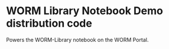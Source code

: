 # WORM Library Notebook Demo distribution code

Powers the WORM-Library notebook on the WORM Portal.